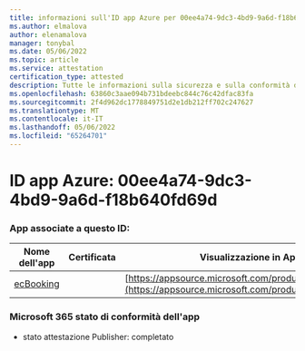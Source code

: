 ```yaml
---
title: informazioni sull'ID app Azure per 00ee4a74-9dc3-4bd9-9a6d-f18b640fd69d
ms.author: elmalova
author: elenamalova
manager: tonybal
ms.date: 05/06/2022
ms.topic: article
ms.service: attestation
certification_type: attested
description: Tutte le informazioni sulla sicurezza e sulla conformità disponibili per 00ee4a74-9dc3-4bd9-9a6d-f18b640fd69d.
ms.openlocfilehash: 63860c3aae094b731bdeebc844c76c42dfac83fa
ms.sourcegitcommit: 2f4d962dc1778849751d2e1db212ff702c247627
ms.translationtype: MT
ms.contentlocale: it-IT
ms.lasthandoff: 05/06/2022
ms.locfileid: "65264701"
---
```

# <a name="azure-app-id-00ee4a74-9dc3-4bd9-9a6d-f18b640fd69d"></a>ID app Azure: 00ee4a74-9dc3-4bd9-9a6d-f18b640fd69d


### <a name="apps-associated-with-this-id"></a>App associate a questo ID:
| **Nome dell'app** | **Certificata** | **Visualizzazione in AppSource** |
|--------------|---------------|-----------------------|
| [ecBooking](../forward/WA200002096.md) |  | [https://appsource.microsoft.com/product/office/WA200002096](https://appsource.microsoft.com/product/office/WA200002096) |

### <a name="microsoft-365-app-compliance-status"></a>Microsoft 365 stato di conformità dell'app
- stato attestazione Publisher: completato
